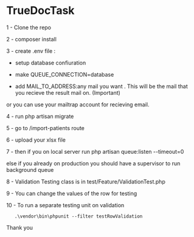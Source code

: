 # TrueDocTask

1 - Clone the repo

2 - composer install

3 - create .env file :

 - setup database confiuration

 - make QUEUE_CONNECTION=database

 - add MAIL_TO_ADDRESS:any mail you want . This will be the mail that you recieve the result mail on. (Important)

 or you can use your mailtrap account for recieving email.

4 - run php artisan migrate

5 - go to  /import-patients route

6 - upload your xlsx file

7 - then if you on local server run  php artisan queue:listen --timeout=0

else if you already on production you should have a supervisor to run background queue


8 - Validation Testing class is in  test/Feature/ValidationTest.php

9 - You can change the values of the row for testing

10 - To run a separate testing unit on validation 

       .\vendor\bin\phpunit --filter testRowValidation


Thank you
